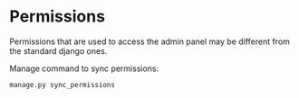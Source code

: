 # Permissions

Permissions that are used to access the admin panel may be different from the standard django ones. 

Manage command to sync permissions:

`manage.py sync_permissions`
